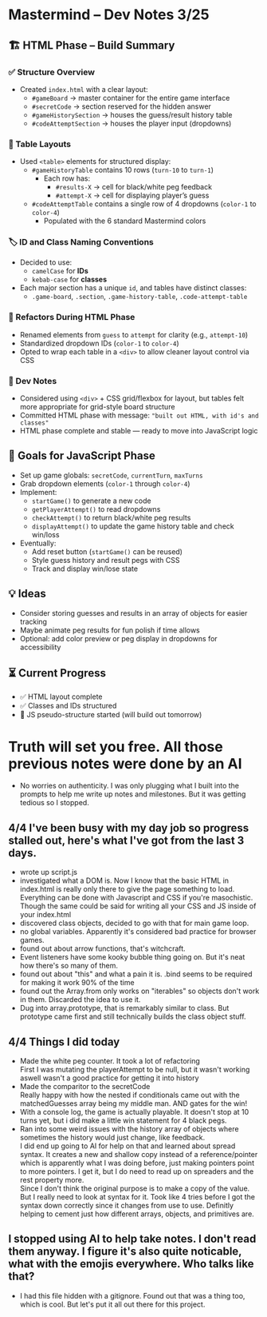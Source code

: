 # Mastermind – Dev Notes 3/25

## 🏗️ HTML Phase – Build Summary

### ✅ Structure Overview

- Created `index.html` with a clear layout:
  - `#gameBoard` → master container for the entire game interface
  - `#secretCode` → section reserved for the hidden answer
  - `#gameHistorySection` → houses the guess/result history table
  - `#codeAttemptSection` → houses the player input (dropdowns)

### 🧱 Table Layouts

- Used `<table>` elements for structured display:
  - `#gameHistoryTable` contains 10 rows (`turn-10` to `turn-1`)
    - Each row has:
      - `#results-X` → cell for black/white peg feedback
      - `#attempt-X` → cell for displaying player’s guess
  - `#codeAttemptTable` contains a single row of 4 dropdowns (`color-1` to `color-4`)
    - Populated with the 6 standard Mastermind colors

### 🏷️ ID and Class Naming Conventions

- Decided to use:
  - `camelCase` for **IDs**
  - `kebab-case` for **classes**
- Each major section has a unique `id`, and tables have distinct classes:
  - `.game-board`, `.section`, `.game-history-table`, `.code-attempt-table`

### 🔄 Refactors During HTML Phase

- Renamed elements from `guess` to `attempt` for clarity (e.g., `attempt-10`)
- Standardized dropdown IDs (`color-1` to `color-4`)
- Opted to wrap each table in a `<div>` to allow cleaner layout control via CSS

### 📝 Dev Notes

- Considered using `<div>` + CSS grid/flexbox for layout, but tables felt more appropriate for grid-style board structure
- Committed HTML phase with message: `"built out HTML, with id's and classes"`
- HTML phase complete and stable — ready to move into JavaScript logic

## 📌 Goals for JavaScript Phase

- Set up game globals: `secretCode`, `currentTurn`, `maxTurns`
- Grab dropdown elements (`color-1` through `color-4`)
- Implement:
  - `startGame()` to generate a new code
  - `getPlayerAttempt()` to read dropdowns
  - `checkAttempt()` to return black/white peg results
  - `displayAttempt()` to update the game history table and check win/loss
- Eventually:
  - Add reset button (`startGame()` can be reused)
  - Style guess history and result pegs with CSS
  - Track and display win/lose state

## 💡 Ideas

- Consider storing guesses and results in an array of objects for easier tracking
- Maybe animate peg results for fun polish if time allows
- Optional: add color preview or peg display in dropdowns for accessibility

## ⏳ Current Progress

- ✅ HTML layout complete
- ✅ Classes and IDs structured
- 🚧 JS pseudo-structure started (will build out tomorrow)

# Truth will set you free. All those previous notes were done by an AI

- No worries on authenticity. I was only plugging what I built into the prompts to help me write up notes and milestones. But it was getting tedious so I stopped.

## 4/4 I've been busy with my day job so progress stalled out, here's what I've got from the last 3 days.

- wrote up script.js
- investigated what a DOM is. Now I know that the basic HTML in index.html is really only there to give the page something to load.  
Everything can be done with Javascript and CSS if you're masochistic.  
Though the same could be said for writing all your CSS and JS inside of your index.html
- discovered class objects, decided to go with that for main game loop.
- no global variables. Apparently it's considered bad practice for browser games.
- found out about arrow functions, that's witchcraft.
- Event listeners have some kooky bubble thing going on. But it's neat how there's so many of them.
- found out about "this" and what a pain it is. .bind seems to be required for making it work 90% of the time
- found out the Array.from only works on "iterables" so objects don't work in them. Discarded the idea to use it.
- Dug into array.prototype, that is remarkably similar to class. But prototype came first and still technically builds the class object stuff.

## 4/4 Things I did today

- Made the white peg counter. It took a lot of refactoring  
First I was mutating the playerAttempt to be null, but it wasn't working aswell wasn't a good practice for getting it into history
- Made the comparitor to the secretCode  
Really happy with how the nested if conditionals came out with the matchedGuesses array being my middle man. AND gates for the win!
- With a console log, the game is actually playable. It doesn't stop at 10 turns yet, but i did make a little win statement for 4 black pegs.
- Ran into some weird issues with the history array of objects where sometimes the history would just change, like feedback.  
I did end up going to AI for help on that and learned about spread syntax. It creates a new and shallow copy instead of a reference/pointer  
which is apparently what I was doing before, just making pointers point to more pointers. I get it, but I do need to read up on spreaders and the rest property more.  
Since I don't think the original purpose is to make a copy of the value. But I really need to look at syntax for it. Took like 4 tries before I got the syntax down correctly since it changes from use to use. Definitly helping to cement just how different arrays, objects, and primitives are.

## I stopped using AI to help take notes. I don't read them anyway. I figure it's also quite noticable, what with the emojis everywhere. Who talks like that?

- I had this file hidden with a gitignore. Found out that was a thing too, which is cool. But let's put it all out there for this project.